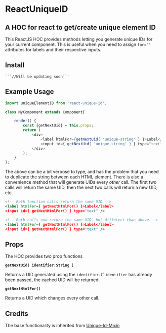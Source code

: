 # ReactUniqueID
A HOC for react to get/create unique element ID
---------------

This ReactJS HOC provides methods letting you generate unique IDs for
your current component. This is useful when you need to assign `for=""`
attributes for labels and their respective inputs.

Install
-------

    ```//Will be updating soon```

Example Usage
-------------

```js
import uniqueElementID from 'react-unique-id';

class MyComponent extends Component{

    render() {
        const {getNextUid} = this.props;
        return (
            <div>
                <label htmlFor={getNextUid( 'unique-string' ) }>Label</label>
                <input id={ getNextUid( 'unique-string' ) } type="text" />
            </div>
        );
    }
};
```

The above can be a bit verbose to type, and has the problem that you need to
duplicate the string between each HTML element. There is also a convenience
method that will generate UIDs every *other* call. The first two calls will
return the same UID, then the next two calls will return a new UID, etc.

```xml
<!-- Both function calls return the same UID -->
<label htmlFor={ getNextHtmlFor() }>Label</label>
<input id={ getNextHtmlFor() } type="text" />

<!-- Both calls now return the same UID, but different than above -->
<label htmlFor={ getNextHtmlFor() }>Label</label>
<input id={ getNextHtmlFor() } type="text" />
```

Props
---
The HOC provides two prop functions

**`getNextUid( identifier:String )`**

Returns a UID generated using the `identifier`. If `identifier` has already
been passed, the cached UID will be returned.

**`getNextHtmlFor()`**

Returns a UID which changes every other call.


Credits
---
The base functionality is inherited from [Unique-Id-Mixin](https://github.com/AndrewRayCode/Unique-Id-Mixin)
